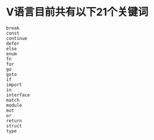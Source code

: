 # V语言目前共有以下21个关键词
    break
    const
    continue
    defer
    else
    enum
    fn
    for
    go
    goto
    if
    import
    in
    interface
    match
    module
    mut
    or
    return
    struct
    type